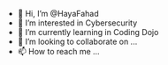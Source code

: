 - 👋 Hi, I’m @HayaFahad
- 👀 I’m interested in Cybersecurity
- 🌱 I’m currently learning in Coding Dojo
- 💞️ I’m looking to collaborate on ...
- 📫 How to reach me ...

<!---
HayaFahad/HayaFahad is a ✨ special ✨ repository because its `README.md` (this file) appears on your GitHub profile.
You can click the Preview link to take a look at your changes.
--->
